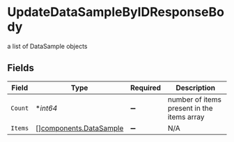 # UpdateDataSampleByIDResponseBody

a list of DataSample objects


## Fields

| Field                                                            | Type                                                             | Required                                                         | Description                                                      |
| ---------------------------------------------------------------- | ---------------------------------------------------------------- | ---------------------------------------------------------------- | ---------------------------------------------------------------- |
| `Count`                                                          | **int64*                                                         | :heavy_minus_sign:                                               | number of items present in the items array                       |
| `Items`                                                          | [][components.DataSample](../../models/components/datasample.md) | :heavy_minus_sign:                                               | N/A                                                              |